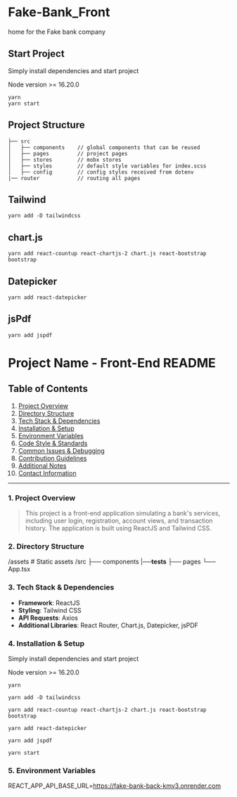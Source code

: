 # Fake-Bank_Front

home for the Fake bank company

## Start Project

Simply install dependencies and start project

Node version >= 16.20.0

```
yarn
yarn start
```

## Project Structure

```
├── src
│   ├── components    // global components that can be reused
│   ├── pages         // project pages
│   ├── stores        // mobx stores
│   ├── styles        // default style variables for index.scss
│   ├── config        // config styles received from dotenv
|── router            // routing all pages
```

## Tailwind

```
yarn add -D tailwindcss

```

## chart.js

```
yarn add react-countup react-chartjs-2 chart.js react-bootstrap bootstrap
```

## Datepicker

```
yarn add react-datepicker
```

## jsPdf

```
yarn add jspdf
```

# Project Name - Front-End README

## Table of Contents

1. [Project Overview](#project-overview)
2. [Directory Structure](#directory-structure)
3. [Tech Stack & Dependencies](#tech-stack--dependencies)
4. [Installation & Setup](#installation--setup)
5. [Environment Variables](#environment-variables)
6. [Code Style & Standards](#code-style--standards)
7. [Common Issues & Debugging](#common-issues--debugging)
8. [Contribution Guidelines](#contribution-guidelines)
9. [Additional Notes](#additional-notes)
10. [Contact Information](#contact-information)

---

### 1. Project Overview

> This project is a front-end application simulating a bank's services, including user login, registration, account views, and transaction history. The application is built using ReactJS and Tailwind CSS.

### 2. Directory Structure

/assets # Static assets
/src
├── components
|──**tests**
├── pages
└── App.tsx

### 3. Tech Stack & Dependencies

- **Framework**: ReactJS
- **Styling**: Tailwind CSS
- **API Requests**: Axios
- **Additional Libraries**: React Router, Chart.js, Datepicker, jsPDF

### 4. Installation & Setup

Simply install dependencies and start project

Node version >= 16.20.0

```
yarn

yarn add -D tailwindcss

yarn add react-countup react-chartjs-2 chart.js react-bootstrap bootstrap

yarn add react-datepicker

yarn add jspdf

yarn start
```

### 5. Environment Variables

REACT_APP_API_BASE_URL=https://fake-bank-back-kmv3.onrender.com
